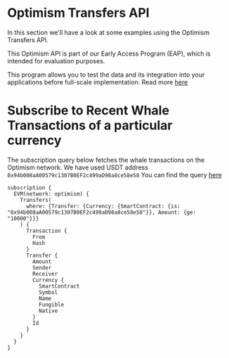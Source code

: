 <head>
<meta name="title" content="Optimism Transfers API"/>
<meta name="description" content="Get all historical & realtime transfers details for an address or a contract, capturing internal transfers, external transfers and token transfers."/>
<meta name="keywords" content="optimism transfers api, optimism transfers python api, optimism transfers scan api, optimism transfers api docs, transfers crypto api, transfers blockchain api, optimism network api"/>
<meta name="robots" content="index, follow"/>
<meta http-equiv="Content-Type" content="text/html; charset=utf-8"/>
<meta name="language" content="English"/>

<!-- Open Graph / Facebook -->

<meta property="og:type" content="website" />
<meta
  property="og:title"
  content="Optimism Transfers API"
/>
<meta
  property="og:description"
  content="Get all historical & realtime transfers for an address or a contract, capturing internal transfers, external transfers and token transfers."
/>

<!-- Twitter -->

<meta property="twitter:card" content="summary_large_image" />
<meta property="twitter:title" content="Optimism Transfers API" />
<meta property="twitter:description" content="Get all historical & realtime transfers for an address or a contract, capturing internal transfers, external transfers and token transfers." />
</head>

# Optimism Transfers API

In this section we'll have a look at some examples using the Optimism Transfers API.

This Optimism API is part of our Early Access Program (EAP), which is intended for evaluation purposes.

This program allows you to test the data and its integration into your applications before full-scale implementation. Read more [here](https://docs.bitquery.io/docs/graphql/dataset/EAP/)

# Subscribe to Recent Whale Transactions of a particular currency

The subscription query below fetches the whale transactions on the Optimism network. We have used USDT address `0x94b008aA00579c1307B0EF2c499aD98a8ce58e58`
You can find the query [here](https://ide.bitquery.io/Whale-transfers-of-USDC-on-optimism#)

```
subscription {
  EVM(network: optimism) {
    Transfers(
      where: {Transfer: {Currency: {SmartContract: {is: "0x94b008aA00579c1307B0EF2c499aD98a8ce58e58"}}, Amount: {ge: "10000"}}}
    ) {
      Transaction {
        From
        Hash
      }
      Transfer {
        Amount
        Sender
        Receiver
        Currency {
          SmartContract
          Symbol
          Name
          Fungible
          Native
        }
        Id
      }
    }
  }
}


```
